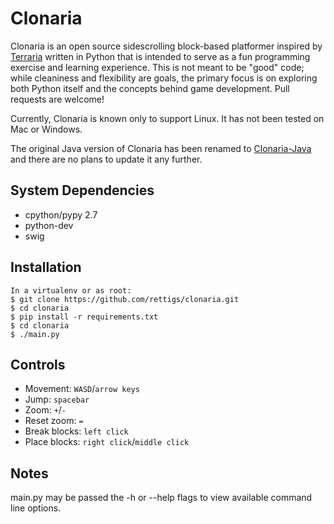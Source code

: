 Clonaria
========
Clonaria is an open source sidescrolling block-based platformer inspired by [Terraria](http://terraria.org/) written in Python that is intended to serve as a fun programming exercise and learning experience.  This is not meant to be "good" code; while cleaniness and flexibility are goals, the primary focus is on exploring both Python itself and the concepts behind game development.  Pull requests are welcome!

Currently, Clonaria is known only to support Linux.  It has not been tested on Mac or Windows.

The original Java version of Clonaria has been renamed to [Clonaria-Java](https://github.com/rettigs/clonaria-java) and there are no plans to update it any further.

System Dependencies
-------------------
* cpython/pypy 2.7
* python-dev
* swig

Installation
------------
    In a virtualenv or as root:
    $ git clone https://github.com/rettigs/clonaria.git
    $ cd clonaria
    $ pip install -r requirements.txt
    $ cd clonaria
    $ ./main.py

Controls
--------
* Movement: `WASD`/`arrow keys`
* Jump: `spacebar`
* Zoom: `+`/`-`
* Reset zoom: `=`
* Break blocks: `left click`
* Place blocks: `right click`/`middle click`

Notes
-----
main.py may be passed the -h or --help flags to view available command line options.
